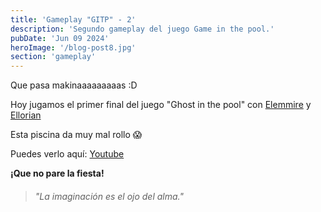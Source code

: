 ```yaml
---
title: 'Gameplay "GITP" - 2'
description: 'Segundo gameplay del juego Game in the pool.'
pubDate: 'Jun 09 2024'
heroImage: '/blog-post8.jpg'
section: 'gameplay'
---
```


Que pasa makinaaaaaaaaas :D

Hoy jugamos el primer final del juego "Ghost in the pool" con <a href="https://www.instagram.com/elemmire1988?utm_source=qr&igsh=MWgwcm84ZmxwaDVmYQ%3D%3D" target="_blank">Elemmire</a> y <a href="https://ellorian.es" target="_blank">Ellorian</a> 

Esta piscina da muy mal rollo &#128561;

Puedes verlo aquí:
<a href="https://www.youtube.com/watch?v=MbHfnq8bMvs" target="_blank">Youtube</a>


**¡Que no pare la fiesta!**

> ###### "La imaginación es el ojo del alma."

